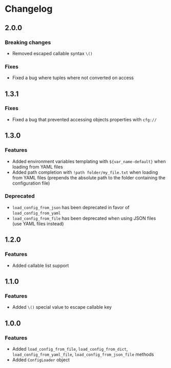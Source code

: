 # Changelog
## 2.0.0
### Breaking changes
- Removed escaped callable syntax `\()`

### Fixes
- Fixed a bug where tuples where not converted on access

## 1.3.1
### Fixes
- Fixed a bug that prevented accessing objects properties with `cfg://`


## 1.3.0
### Features
- Added environment variables templating with `${var_name-default}` when loading from YAML files
- Added path completion with `!path folder/my_file.txt` when loading from YAML files
(prepends the absolute path to the folder containing the configuration file)

### Deprecated
- `load_config_from_json` has been deprecated in favor of `load_config_from_yaml`
- `load_config_from_file` has been deprecated when using JSON files (use YAML files instead)


## 1.2.0
### Features
- Added callable list support


## 1.1.0
### Features
- Added `\()` special value to escape callable key


## 1.0.0
### Features
- Added `load_config_from_file`, `load_config_from_dict`, `load_config_from_yaml_file`,
`load_config_from_json_file` methods
- Added `ConfigLoader` object
